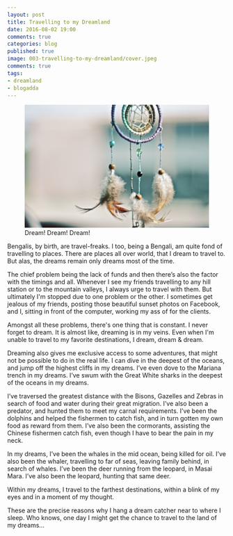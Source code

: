 ```yaml
---
layout: post
title: Travelling to my Dreamland
date: 2016-08-02 19:00
comments: true
categories: blog
published: true
image: 003-travelling-to-my-dreamland/cover.jpeg
comments: true
tags:
- dreamland
- blogadda
---
```


<figure>
	<img src="/images/posts/003-travelling-to-my-dreamland/cover.jpeg" alt="The Dreamland">
	<figcaption>Dream! Dream! Dream!</figcaption>
</figure>

Bengalis, by birth, are travel-freaks. I too, being a Bengali, am quite fond of travelling to places. There are places all over world, that I dream to travel to. But alas, the dreams remain only dreams most of the time.

The chief problem being the lack of funds and then there’s also the factor with the timings and all. Whenever I see my friends travelling to any hill station or to the mountain valleys, I always urge to travel with them. But ultimately I'm stopped due to one problem or the other. I sometimes get jealous of my friends, posting those beautiful sunset photos on Facebook, and I, sitting in front of the computer, working my ass of for the clients.

Amongst all these problems, there's one thing that is constant. I never forget to dream. It is almost like, dreaming is in my veins. Even when I'm unable to travel to my favorite destinations, I dream, dream & dream.

Dreaming also gives me exclusive access to some adventures, that might not be possible to do in the real life. I can dive in the deepest of the oceans, and jump off the highest cliffs in my dreams. I’ve even dove to the Mariana trench in my dreams. I’ve swum with the Great White sharks in the deepest of the oceans in my dreams.

I’ve traversed the greatest distance with the Bisons, Gazelles and Zebras in search of food and water during their great migration. I’ve also been a predator, and hunted them to meet my carnal requirements. I’ve been the dolphins and helped the fishermen to catch fish, and in turn gotten my own food as reward from them. I’ve also been the cormorants, assisting the Chinese fishermen catch fish, even though I have to bear the pain in my neck.

In my dreams, I’ve been the whales in the mid ocean, being killed for oil. I’ve also been the whaler, travelling to far of seas, leaving family behind, in search of whales. I’ve been the deer running from the leopard, in Masai Mara. I’ve also been the leopard, hunting that same deer.

Within my dreams, I travel to the farthest destinations, within a blink of my eyes and in a moment of my thought.

These are the precise reasons why I hang a dream catcher near to where I sleep. Who knows, one day I might get the chance to travel to the land of my dreams...